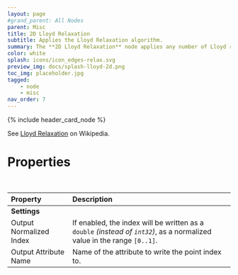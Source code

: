 ```yaml
---
layout: page
#grand_parent: All Nodes
parent: Misc
title: 2D Lloyd Relaxation
subtitle: Applies the Lloyd Relaxation algorithm.
summary: The **2D Lloyd Relaxation** node applies any number of Lloyd relaxation passes, in 2D space.
color: white
splash: icons/icon_edges-relax.svg
preview_img: docs/splash-lloyd-2d.png
toc_img: placeholder.jpg
tagged: 
    - node
    - misc
nav_order: 7
---
```


{% include header_card_node %}

See [Lloyd Relaxation](https://en.wikipedia.org/wiki/Lloyd%27s_algorithm) on Wikipedia.

# Properties
<br>

| Property       | Description          |
|:-------------|:------------------|
|**Settings**||
| Output Normalized Index           | If enabled, the index will be written as a `double` *(instead of `int32`)*, as a normalized value in the range `[0..1]`.  |
| Output Attribute Name           | Name of the attribute to write the point index to. |